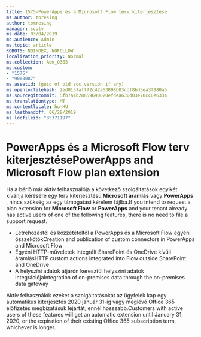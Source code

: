 ```yaml
---
title: 1575-PowerApps és a Microsoft Flow terv kiterjesztése
ms.author: toresing
author: tomresing
manager: scotv
ms.date: 03/04/2019
ms.audience: Admin
ms.topic: article
ROBOTS: NOINDEX, NOFOLLOW
localization_priority: Normal
ms.collection: Adm_O365
ms.custom:
- "1575"
- "9000087"
ms.assetid: (guid of old soc version if any)
ms.openlocfilehash: 2ed0157aff72c42a63898b03cdf8bd5ea3f980a5
ms.sourcegitcommit: 5fb7a4b28859690020efdea630d03e70cc0e6334
ms.translationtype: MT
ms.contentlocale: hu-HU
ms.lasthandoff: 06/28/2019
ms.locfileid: "35371197"
---
```

# <a name="powerapps-and-microsoft-flow-plan-extension"></a><span data-ttu-id="55c12-102">PowerApps és a Microsoft Flow terv kiterjesztése</span><span class="sxs-lookup"><span data-stu-id="55c12-102">PowerApps and Microsoft Flow plan extension</span></span>

<span data-ttu-id="55c12-103">Ha a bérlő már aktív felhasználója a következő szolgáltatások egyikét kívánja kérésére egy terv kiterjesztésű **Microsoft áramlás** vagy **PowerApps** , nincs szükség az egy támogatási kérelem fájlba.</span><span class="sxs-lookup"><span data-stu-id="55c12-103">If you intend to request a plan extension for **Microsoft Flow** or **PowerApps** and your tenant already has active users of one of the following features, there is no need to file a support request.</span></span>

- <span data-ttu-id="55c12-104">Létrehozástól és közzétételtől a PowerApps és a Microsoft Flow egyéni összekötők</span><span class="sxs-lookup"><span data-stu-id="55c12-104">Creation and publication of custom connectors in PowerApps and Microsoft Flow</span></span>
- <span data-ttu-id="55c12-105">Egyéni HTTP-műveletek integrált SharePoint és OneDrive kívüli áramlás</span><span class="sxs-lookup"><span data-stu-id="55c12-105">HTTP custom actions integrated into Flow outside SharePoint and OneDrive</span></span>
- <span data-ttu-id="55c12-106">A helyszíni adatok átjárón keresztül helyszíni adatok integrációja</span><span class="sxs-lookup"><span data-stu-id="55c12-106">Integration of on-premises data through the on-premises  data gateway</span></span>

<span data-ttu-id="55c12-107">Aktív felhasználók ezeket a szolgáltatásokat az ügyfelek kap egy automatikus kiterjesztés 2020 január 31-ig vagy meglévő Office 365 előfizetés megbízatásuk lejártát, ennél hosszabb.</span><span class="sxs-lookup"><span data-stu-id="55c12-107">Customers with active users of these features will get an automatic extension until January 31, 2020, or the expiration of their existing Office 365 subscription term, whichever is longer.</span></span>